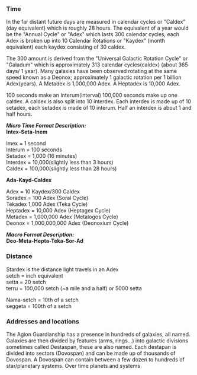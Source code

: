 ### Time

In the far distant future days are measured in calendar cycles or "Caldex"(day equivalent) which is roughly 28 hours. The equivalent of a year would be the "Annual Cycle" or "Adex" which lasts 300 calendar cycles, each Adex is broken up into 10 Calendar Rotations or "Kaydex" (month equivalent) each kaydex consisting of 30 caldex.

The 300 amount is derived from the "Universal Galactic Rotation Cycle" or "Galadum" which is approximately 313 calendar cycles(caldex) (about 365 days/ 1 year). Many galaxies have been observed rotating at the same speed known as a Deonox; approximately 1 galactic rotation per 1 billion Adex(years). A Metadex is 1,000,000 Adex. A Heptadex is 10,000 Adex.

100 seconds make an Interum(interval) 100,000 seconds make up one caldex. A caldex is also split into 10 interdex. Each interdex is made up of 10 setadex, each setadex is made of 10 interum. Half an interdex is about 1 and half hours.

_**Micro Time Format Description:**_ <br>
**Intex-Seta-Inem**

Imex = 1 second<br>
Interum = 100 seconds<br>
Setadex = 1,000 (16 minutes)<br>
Interdex = 10,000(slightly less than 3 hours)<br>
Caldex = 100,000(slightly less than 28 hours)<br>

**Ada-Kayd-Caldex**

Adex = 10 Kaydex/300 Caldex<br>
Soradex = 100 Adex (Soral Cycle)<br>
Tekadex 1,000 Adex (Teka Cycle)<br>
Heptadex = 10,000 Adex (Heptagex Cycle)<br>
Metadex = 1,000,000 Adex (Metalogos Cycle)<br>
Deonox = 1,000,000,000 Adex (Deonoxium Cycle)<br>

_**Macro Format Description:**_ <br>
**Deo-Meta-Hepta-Teka-Sor-Ad**

### Distance

Stardex is the distance light travels in an Adex<br>
setch = inch equivalent<br>
setta = 20 setch<br>
terru = 100,000 setch (~a mile and a half) or 5000 setta<br>

Nama-setch = 10th of a setch<br>
seggeta = 100th of a setch<br>

### Addresses and locations

The Agion Guardianship has a presence in hundreds of galaxies, all named. Galaxies are then divided by features (arms, rings...) into galactic divisions sometimes called Destaspan, these are also named. Each destapan is divided into sectors (Dovospan) and can be made up of thousands of Dovospan. A Dovospan can contain between a few dozen to hundreds of star/planetary systems. Over time planets and systems
